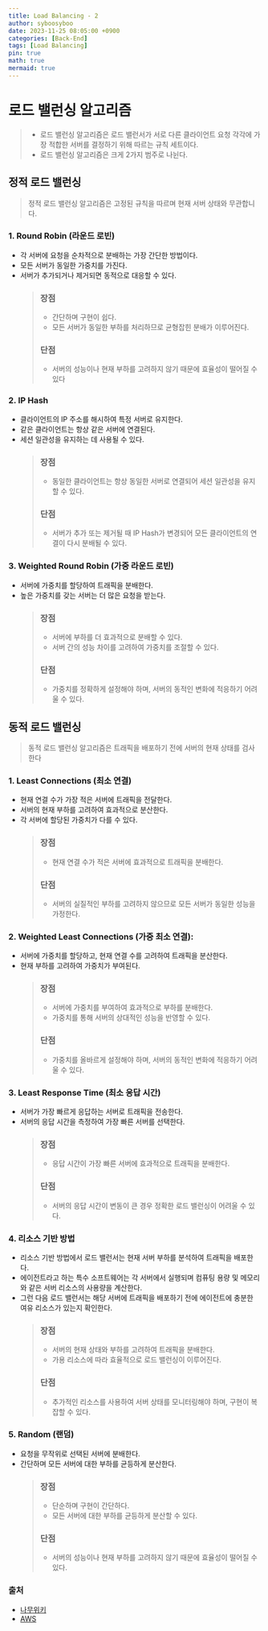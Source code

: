 ```yaml
---
title: Load Balancing - 2
author: syboosyboo
date: 2023-11-25 08:05:00 +0900
categories: [Back-End]
tags: [Load Balancing]
pin: true
math: true
mermaid: true
---
```


# 로드 밸런싱 알고리즘
 > - 로드 밸런싱 알고리즘은 로드 밸런서가 서로 다른 클라이언트 요청 각각에 가장 적합한 서버를 결정하기 위해 따르는 규칙 세트이다. 
 > - 로드 밸런싱 알고리즘은 크게 2가지 범주로 나뉜다.

## 정적 로드 밸런싱
> 정적 로드 밸런싱 알고리즘은 고정된 규칙을 따르며 현재 서버 상태와 무관합니다.

### 1. Round Robin (라운드 로빈)
   - 각 서버에 요청을 순차적으로 분배하는 가장 간단한 방법이다.
   - 모든 서버가 동일한 가중치를 가진다.
   - 서버가 추가되거나 제거되면 동적으로 대응할 수 있다.
      > ### 장점
      > - 간단하며 구현이 쉽다.
      > - 모든 서버가 동일한 부하를 처리하므로 균형잡힌 분배가 이루어진다.
      >
      > ### 단점
      > - 서버의 성능이나 현재 부하를 고려하지 않기 때문에 효율성이 떨어질 수 있다


### 2. IP Hash
   - 클라이언트의 IP 주소를 해시하여 특정 서버로 유지한다.
   - 같은 클라이언트는 항상 같은 서버에 연결된다.
   - 세션 일관성을 유지하는 데 사용될 수 있다.
     > ### 장점
     > - 동일한 클라이언트는 항상 동일한 서버로 연결되어 세션 일관성을 유지할 수 있다.
     >
     > ### 단점
     > - 서버가 추가 또는 제거될 때 IP Hash가 변경되어 모든 클라이언트의 연결이 다시 분배될 수 있다.


### 3. Weighted Round Robin (가중 라운드 로빈)
   - 서버에 가중치를 할당하여 트래픽을 분배한다.
   - 높은 가중치를 갖는 서버는 더 많은 요청을 받는다.
     > ### 장점
     > - 서버에 부하를 더 효과적으로 분배할 수 있다.
     > - 서버 간의 성능 차이를 고려하여 가중치를 조절할 수 있다.
     >
     > ### 단점
     > - 가중치를 정확하게 설정해야 하며, 서버의 동적인 변화에 적응하기 어려울 수 있다.

## 동적 로드 밸런싱
> 동적 로드 밸런싱 알고리즘은 트래픽을 배포하기 전에 서버의 현재 상태를 검사한다

### 1. Least Connections (최소 연결)
  - 현재 연결 수가 가장 적은 서버에 트래픽을 전달한다.
  - 서버의 현재 부하를 고려하여 효과적으로 분산한다.
  - 각 서버에 할당된 가중치가 다를 수 있다.
      > ### 장점
      > - 현재 연결 수가 적은 서버에 효과적으로 트래픽을 분배한다.
      >
      > ### 단점
      > - 서버의 실질적인 부하를 고려하지 않으므로 모든 서버가 동일한 성능을 가정한다.


### 2. Weighted Least Connections (가중 최소 연결):
   - 서버에 가중치를 할당하고, 현재 연결 수를 고려하여 트래픽을 분산한다.
   - 현재 부하를 고려하여 가중치가 부여된다.
     > ### 장점
     > - 서버에 가중치를 부여하여 효과적으로 부하를 분배한다.
     > - 가중치를 통해 서버의 상대적인 성능을 반영할 수 있다.
     >
     > ### 단점
     > - 가중치를 올바르게 설정해야 하며, 서버의 동적인 변화에 적응하기 어려울 수 있다.


### 3.  Least Response Time (최소 응답 시간)
   - 서버가 가장 빠르게 응답하는 서버로 트래픽을 전송한다.
   - 서버의 응답 시간을 측정하여 가장 빠른 서버를 선택한다.
     > ### 장점
     > - 응답 시간이 가장 빠른 서버에 효과적으로 트래픽을 분배한다.
     >
     > ### 단점
     > - 서버의 응답 시간이 변동이 큰 경우 정확한 로드 밸런싱이 어려울 수 있다.


### 4. 리소스 기반 방법
   - 리소스 기반 방법에서 로드 밸런서는 현재 서버 부하를 분석하여 트래픽을 배포한다. 
   - 에이전트라고 하는 특수 소프트웨어는 각 서버에서 실행되며 컴퓨팅 용량 및 메모리와 같은 서버 리소스의 사용량을 계산한다.
   - 그런 다음 로드 밸런서는 해당 서버에 트래픽을 배포하기 전에 에이전트에 충분한 여유 리소스가 있는지 확인한다.
     > ### 장점
     > - 서버의 현재 상태와 부하를 고려하여 트래픽을 분배한다.
     > - 가용 리소스에 따라 효율적으로 로드 밸런싱이 이루어진다.
     >
     > ### 단점
     > - 추가적인 리소스를 사용하여 서버 상태를 모니터링해야 하며, 구현이 복잡할 수 있다.


### 5. Random (랜덤)
   - 요청을 무작위로 선택된 서버에 분배한다.
   - 간단하며 모든 서버에 대한 부하를 균등하게 분산한다.
     > ### 장점
     > - 단순하며 구현이 간단하다.
     > - 모든 서버에 대한 부하를 균등하게 분산할 수 있다.
     >
     > ### 단점
     > - 서버의 성능이나 현재 부하를 고려하지 않기 때문에 효율성이 떨어질 수 있다.

### 출처
- [나무위키](https://namu.wiki/)
- [AWS](https://aws.amazon.com/ko/what-is/load-balancing/)
